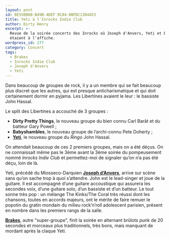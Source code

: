 ```yaml
---
layout: post
id: 8E550B6B-B49B-4DEF-9C84-8BFDC1384453
title: Yeti à l'Inrocks Indie Club
author: Dirty Henry
excerpt: >-
  Revue de la soirée concerts des Inrocks où Joseph d'Anvers, Yeti et Brakes
  étaient à l'affiche.
wordpress_id: 277
category: Concert
tags:
  - Brakes
  - Inrocks Indie Club
  - Joseph d'Anvers
  - Yeti
---
```


Dans beaucoup de groupes de rock, il y a un membre qui se fait beaucoup plus
discret que les autres, qui est presque anticharismatique et qui doit
certainement dormir en pyjama. Les Libertines avaient le leur : le bassiste John
Hassal.

Le split des Libertines a accouché de 3 groupes :

- **Dirty Pretty Things**, le nouveau groupe du bien connu Carl Barât et du
  batteur Gary Powell ;
- **Babyshambles**, le nouveau groupe de l’archi-connu Pete Doherty ;
- [**Yeti**][1], le nouveau groupe du _Ringo_ John Hassal.

On attendait beaucoup de ces 2 premiers groupes, mais on a été déçus. On ne
connaissait même pas le 3ème avant la 3ème soirée du pompeusement nommé _Inrocks
Indie Club_ et permettez-moi de signaler qu’on n’a pas été déçu, loin de là.

Yeti, précédé du Miosseco-Darquien [**Joseph d’Anvers**][2], arrive sur scène
sans qu’on sache trop à quoi s’attendre. John est le lead-singer et joue de la
guitare. Il est accompagné d’une guitare accoustique qui assurera les secondes
voix, d’une guitare solo, d’un bassiste et d’un batteur. Le tout sonne très
pop : un mélange The Kinks/The Coral très réussi dont les chansons, toutes en
accords majeurs, ont le mérite de faire remuer le popotin du gratin mondain du
milieu rock’n’roll adolescent parisien, présent en nombre dans les premiers
rangs de la salle.

[**Brakes**][3], autre "super-groupe", finit la soirée en alternant brûlots punk
de 20 secondes et morceaux plus traditionnels, très bons, mais manquant de
mordant après la claque Yeti.

[1]:
  https://musicbrainz.org/artist/d0d33317-df56-4a3f-8ee7-0e38dbb5b42f
  "Profil de Yeti sur MusicBrainz"
[2]:
  https://musicbrainz.org/artist/e67c1fbf-cc83-4664-81d5-ae26dbb84b8c
  "Profil de Joseph d'Anvers sur MusicBrainz"
[3]:
  https://musicbrainz.org/artist/0e2bd3f3-0a64-42e3-beb0-11f8955b45b6
  "Profil de Brakes — aka Brakes Brakes Brakes — sur MusicBrainz"
